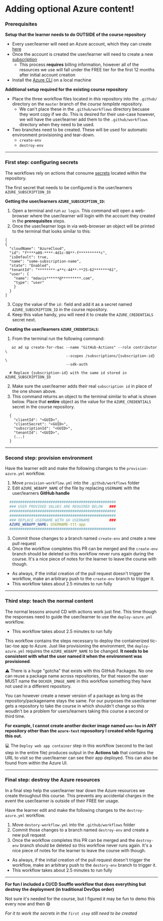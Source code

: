 # Adding optional Azure content!

### Prerequisites

**Setup that the learner needs to do OUTSIDE of the course repository**

- Every user/learner will need an Azure account, which they can create [here](https://azure.microsoft.com/en-us/free/search/?&ef_id=EAIaIQobChMIsYvv96eg5wIVyh6tBh0tYQqKEAAYASAAEgJ6WPD_BwE:G:s&OCID=AID2000128_SEM_bp6n8E3v&MarinID=bp6n8E3v_287547098344_azure%20free%20trial_e_c__44568975817_kwd-298648055668&lnkd=Google_Azure_Brand&gclid=EAIaIQobChMIsYvv96eg5wIVyh6tBh0tYQqKEAAYASAAEgJ6WPD_BwE)
- Once the account is created the user/learner will need to create a new [subscription](https://docs.microsoft.com/en-us/azure/cost-management-billing/manage/create-subscription)
  - This process **requires** billing information, however all of the resources we use will fall under the FREE tier for the first 12 months after initial account creation
- Install the [Azure CLI](https://docs.microsoft.com/en-us/cli/azure/install-azure-cli?view=azure-cli-latest) on a local machine

**Additional setup required for the existing course repository**

- Place the three workflow files located in *this* repository into the `.github/` directory on the `master` branch of the *course template* repository.
  - We can't place these in the `.github/workflows` directory becuase they wont copy if we do.  This is desired for their use-case however, we will have the user/learner add them to the `.github/workflows` directory when they need to be used.
- Two branches need to be created.  These will be used for automatic environment provisioning and tear-down.
  - `create-env`
  - `destroy-env`
  
---

### First step: configuring secrets

The workflows rely on actions that consume [secrets](https://help.github.com/en/actions/automating-your-workflow-with-github-actions/creating-and-using-encrypted-secrets#creating-encrypted-secrets) located within the repository.  

The first secret that needs to be configured is the user/learners `AZURE_SUBSCRIPTION_ID` 

**Getting the user/learners `AZURE_SUBSCRIPTION_ID`:**

1. Open a terminal and run `az login`.  This command will open a web-browser where the user/learner will login with the account they created in the **prerequisites** steps.
2. Once the user/learner logs in via web-browser an object will be printed to the terminal that looks similar to this:
  ```
  [
  {
    "cloudName": "AzureCloud",
    "id": "f****a09-****-4d1c-98**-f**********c",
    "isDefault": true,
    "name": "some-subscription-name",
    "state": "Enabled",
    "tenantId": "********-a**c-44**-**25-62*******61",
    "user": {
      "name": "mdavis******@*********.com",
      "type": "user"
      }
    }
  ]
  ```
3. Copy the value of the `id:` field and add it as a secret named `AZURE_SUBSCRIPTION_ID` in the course repository.
4. Keep this value handy, you will need it to create the `AZURE_CREDENTIALS` secret next.

**Creating the user/learners `AZURE_CREDENTIALS`:**

1. From the terminal run the following command:
```
   az ad sp create-for-rbac --name "GitHub-Actions" --role contributor \
                            --scopes /subscriptions/{subscription-id} \
                            --sdk-auth
                            
  # Replace {subscription-id} with the same id stored in AZURE_SUBSCRIPTION_ID
```
                            
2. Make sure the user/learner adds their real `subscription id` in place of the one shown above.
3. This command returns an object to the terminal similar to what is shown below.  Place that **entire** object as the value for the `AZURE_CREDENTIALS` secret in the course repository.
```
  {
    "clientId": "<GUID>",
    "clientSecret": "<GUID>",
    "subscriptionId": "<GUID>",
    "tenantId": "<GUID>",
    (...)
  }
```

---

### Second step: provision environment

Have the learner edit and make the following changes to the `provision-azure.yml` workflow.

1. Move `provision-workflow.yml` into the `.github/workflows` folder
2. Edit `AZURE_WEBAPP_NAME` of the file by replacing `USERNAME` with the user/learners **GitHub handle**
```yaml
  #################################################
  ### USER PROVIDED VALUES ARE REQUIRED BELOW   ###
  #################################################
  #################################################
  ### REPLACE USERNAME WITH GH USERNAME         ###
  AZURE_WEBAPP_NAME: USERNAME-ttt-app
  #################################################
```
3. Commit those changes to a branch named `create-env` and create a new pull request
4. Once the workflow completes this PR can be merged and the `create-env` branch should be deleted so this workflow never runs again during the course.  It's a nice piece of notes for the learner to leave the course with though.
  - As always, if the initial creation of the pull request doesn't trigger the workflow, make an arbitrary push to the `create-env` branch to trigger it.
  - This workflow takes about 2.5 minutes to run fully

---

### Third step: teach the normal content

The normal lessons around CD with actions work just fine.  This time though the responses need to guide the user/learner to use the `deploy-azure.yml` workflow.  

  - This workflow takes about 2.5 minutes to run fully

This workflow contains the steps necessary to deploy the containerized tic-tac-toe app to Azure.  Just like provisioning the environment, the `deploy-azure.yml` requires the `AZURE_WEBAPP_NAME` to be changed.  **It needs to be consistent with what the user named it when the environment was provisioned**.

:warning: There is a huge "gotcha" that exists with this GitHub Packages.  No one can reuse a package name across repositories, for that reason the user MUST name the `DOCKER_IMAGE_NAME` in this workflow something they have not used in a different repository.

You can however create a newer version of a package as long as the repository/packagename stays the same.  For our purposes the user/learner gets a repository to take the course in which shouldn't change so this woudln't be a problem for users/learners taking this course a second or third time.

**For example, I cannot create another docker image named `woo-hoo` in ANY repository other than the `azure-test` reposoitory I created while figuring this out.**

:computer: The `Deploy web app container` step in this workflow (second to the last step in the entire file) produces output in the **Actions tab** that contains the URL to visit so the user/learner can see their app deployed.  This can also be found from within the Azure UI.

---

### Final step: destroy the Azure resources

In a final step help the user/learner tear down the Azure resources we create throughout this course.  This prevents any accidental charges in the event the user/learner is outside of their FREE tier usage.

Have the learner edit and make the following changes to the `destroy-azure.yml` workflow.

1. Move `destory-workflow.yml` into the `.github/workflows` folder
2. Commit those changes to a branch named `destroy-env` and create a new pull request
3. Once the workflow completes this PR can be merged and the `destroy-env` branch should be deleted so this workflow never runs again.  It's a nice piece of notes for the learner to leave the course with though.
  - As always, if the initial creation of the pull request doesn't trigger the workflow, make an arbitrary push to the `destory-env` branch to trigger it.
  - This workflow takes about 2.5 minutes to run fully
  
___

**For fun I included a CI/CD Souffle workflow that does everything but destroy the deployment (in traditional DevOps order)**

Not sure it's needed for the course, but I figured it may be fun to demo this every now and then :smile:

*For it to work the secrets in the `first step` still need to be created*


